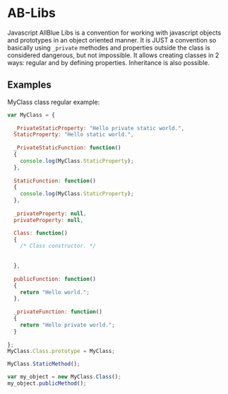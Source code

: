 # AB-Libs

Javascript AllBlue Libs is a convention for working with javascript objects and prototypes in an object oriented manner. It is JUST a convention so basically using `_private` methodes and properties outside the class is considered dangerous, but not impossible. It allows creating classes in 2 ways: regular and by defining properties. Inheritance is also possible.

## Examples

MyClass class regular example:

```javascript
var MyClass = {
  
  _PrivateStaticProperty: "Hello private static world.",
  StaticProperty: "Hello static world.",
 
  _PrivateStaticFunction: function()
  {
    console.log(MyClass.StaticProperty);
  },
  
  StaticFunction: function()
  {
    console.log(MyClass.StaticProperty);
  },
 
  _privateProperty: null,
  privateProperty: null,

  Class: function()
  {
    /* Class constructor. */
    
    
  },
  
  publicFunction: function()
  {
    return "Hello world.";
  },
  
  _privateFunction: function()
  {
    return "Hello private world.";
  }
  
};
MyClass.Class.prototype = MyClass;

MyClass.StaticMethod();

var my_object = new MyClass.Class();
my_object.publicMethod();
```

